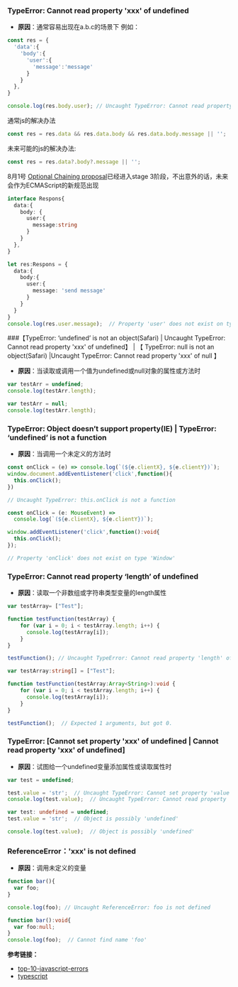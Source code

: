 
### TypeError: Cannot read property 'xxx' of undefined
+ **原因**：通常容易出现在a.b.c的场景下
例如：
```js
const res = {
  'data':{
    'body':{
      'user':{
        'message':'message'
      }
    }
  },
}

console.log(res.body.user); // Uncaught TypeError: Cannot read property 'user' of undefined
```
通常js的解决办法
```js
const res = res.data && res.data.body && res.data.body.message || '';
```
未来可能的js的解决办法:
```js
const res = res.data?.body?.message || '';
```
8月1号 [ Optional Chaining proposal](https://tc39.es/proposal-optional-chaining/)已经进入stage 3阶段，不出意外的话，未来会作为ECMAScript的新规范出现

```ts
interface Respons{
  data:{
    body: {
      user:{
        message:string
      }
    }
  },
}

let res:Respons = {
  data:{
    body:{
      user:{
        message: 'send message'
      }
    }
  }
}
console.log(res.user.message);  // Property 'user' does not exist on type 'Respons'

```


###【TypeError: ‘undefined’ is not an object(Safari) | Uncaught TypeError: Cannot read property 'xxx' of undefined】 | 【 TypeError: null is not an object(Safari) |Uncaught TypeError: Cannot read property 'xxx' of null 】
+ **原因**：当读取或调用一个值为undefined或null对象的属性或方法时
```js
var testArr = undefined;
console.log(testArr.length);

var testArr = null;
console.log(testArr.length);
```



### TypeError: Object doesn’t support property(IE) | TypeError: ‘undefined’ is not a function
+ **原因**：当调用一个未定义的方法时
```js
const onClick = (e) => console.log(`(${e.clientX}, ${e.clientY})`);
window.document.addEventListener('click',function(){
  this.onClick();
})

// Uncaught TypeError: this.onClick is not a function
```

```ts
const onClick = (e: MouseEvent) =>
  console.log(`(${e.clientX}, ${e.clientY})`);

window.addEventListener('click',function():void{
  this.onClick();
});

// Property 'onClick' does not exist on type 'Window'
```


### TypeError: Cannot read property ‘length’ of undefined
+ **原因**：读取一个非数组或字符串类型变量的length属性
```js
var testArray= ["Test"];

function testFunction(testArray) {
    for (var i = 0; i < testArray.length; i++) {
      console.log(testArray[i]);
    }
}

testFunction(); // Uncaught TypeError: Cannot read property 'length' of undefined
```

```ts
var testArray:string[] = ["Test"];

function testFunction(testArray:Array<String>):void {
    for (var i = 0; i < testArray.length; i++) {
      console.log(testArray[i]);
    }
}

testFunction();  // Expected 1 arguments, but got 0.
```



### TypeError: [Cannot set property 'xxx' of undefined | Cannot read property 'xxx' of undefined]
+ **原因**：试图给一个undefined变量添加属性或读取属性时
```js
var test = undefined;

test.value = 'str';  // Uncaught TypeError: Cannot set property 'value' of undefined 
console.log(test.value);  // Uncaught TypeError: Cannot read property 'value' of undefined
```

```ts
var test: undefined = undefined;
test.value = 'str';  // Object is possibly 'undefined'

console.log(test.value);  // Object is possibly 'undefined'
```


### ReferenceError：'xxx' is not defined
+ **原因**：调用未定义的变量

```js
function bar(){
  var foo;
}

console.log(foo); // Uncaught ReferenceError: foo is not defined

```

```ts
function bar():void{
  var foo:null;
}
console.log(foo);  // Cannot find name 'foo'
```


**参考链接：**
+ [top-10-javascript-errors](https://rollbar.com/blog/top-10-javascript-errors/)
+ [typescript](http://www.typescriptlang.org/docs/home.html)